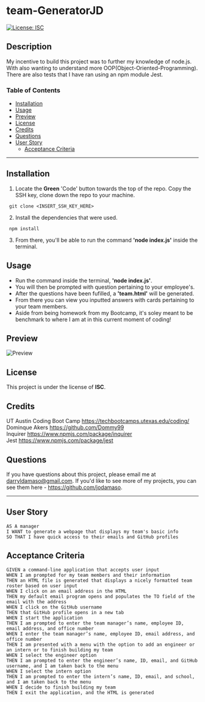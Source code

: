 # team-GeneratorJD
[![License: ISC](https://img.shields.io/badge/License-ISC-blue.svg)](https://opensource.org/licenses/ISC)

## Description
My incentive to build this project was to further my knowledge of node.js. With also wanting to understand more OOP(Object-Oriented-Programming). There are also tests that I have ran
using an npm module Jest.

### Table of Contents 
 - [Installation](#installation)
 - [Usage](#usage)
 - [Preview](#preview)
 - [License](#license)
 - [Credits](#credits)
 - [Questions](#questions)
 - [User Story](#user-story)
    - [Acceptance Criteria](#acceptance-criteria)
---
## Installation 
 1. Locate the **Green** 'Code' button towards the top of the repo. Copy the SSH key, clone down the repo to your machine.
 ```
  git clone <INSERT_SSH_KEY_HERE> 
  ```
 2. Install the dependencies that were used.
 ```
  npm install
 ```
 3. From there, you'll be able to run the command **'node index.js'** inside the terminal.

## Usage 
  - Run the command inside the terminal, **'node index.js'**.
  - You will then be prompted with question pertaining to your employee's.
  - After the questions have been fufilled, a **'team.html'** will be generated.
  - From there you can view you inputted answers with cards pertaining to your team members.
  - Aside from being homework from my Bootcamp, it's soley meant to be benchmark to where I am at in this current moment of coding!

## Preview
![Preview](https://media.discordapp.net/attachments/763615031438606337/950639195465084948/unknown.png?width=919&height=469)

## License 
This project is under the license of **ISC**.

## Credits
UT Austin Coding Boot Camp https://techbootcamps.utexas.edu/coding/ <br>
Dominque Akers https://github.com/Dommy99 <br>
Inquirer https://www.npmjs.com/package/inquirer <br>
Jest https://www.npmjs.com/package/jest <br>

## Questions
If you have questions about this project, please email me at darryldamaso@gmail.com. If you'd like to see more of my projects, you can see them here - https://github.com/jodamaso.

---
## User Story
```
AS A manager
I WANT to generate a webpage that displays my team's basic info
SO THAT I have quick access to their emails and GitHub profiles
```

## Acceptance Criteria 
```
GIVEN a command-line application that accepts user input
WHEN I am prompted for my team members and their information
THEN an HTML file is generated that displays a nicely formatted team roster based on user input
WHEN I click on an email address in the HTML
THEN my default email program opens and populates the TO field of the email with the address
WHEN I click on the GitHub username
THEN that GitHub profile opens in a new tab
WHEN I start the application
THEN I am prompted to enter the team manager’s name, employee ID, email address, and office number
WHEN I enter the team manager’s name, employee ID, email address, and office number
THEN I am presented with a menu with the option to add an engineer or an intern or to finish building my team
WHEN I select the engineer option
THEN I am prompted to enter the engineer’s name, ID, email, and GitHub username, and I am taken back to the menu
WHEN I select the intern option
THEN I am prompted to enter the intern’s name, ID, email, and school, and I am taken back to the menu
WHEN I decide to finish building my team
THEN I exit the application, and the HTML is generated
```